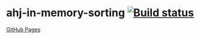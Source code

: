 # ahj-in-memory-sorting [![Build status](https://ci.appveyor.com/api/projects/status/90wcgd80w5n6ruxv?svg=true)](https://ci.appveyor.com/project/Di-sole/ahj-in-memory-sorting)
[GitHub Pages](https://di-sole.github.io/ahj-in-memory-sorting/)
